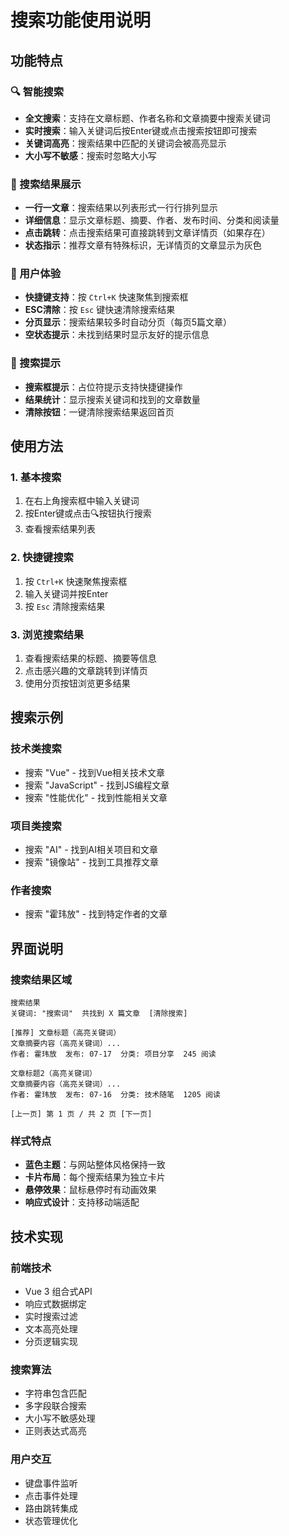 # 搜索功能使用说明

## 功能特点

### 🔍 智能搜索
- **全文搜索**：支持在文章标题、作者名称和文章摘要中搜索关键词
- **实时搜索**：输入关键词后按Enter键或点击搜索按钮即可搜索
- **关键词高亮**：搜索结果中匹配的关键词会被高亮显示
- **大小写不敏感**：搜索时忽略大小写

### 📄 搜索结果展示
- **一行一文章**：搜索结果以列表形式一行行排列显示
- **详细信息**：显示文章标题、摘要、作者、发布时间、分类和阅读量
- **点击跳转**：点击搜索结果可直接跳转到文章详情页（如果存在）
- **状态指示**：推荐文章有特殊标识，无详情页的文章显示为灰色

### 🎨 用户体验
- **快捷键支持**：按 `Ctrl+K` 快速聚焦到搜索框
- **ESC清除**：按 `Esc` 键快速清除搜索结果
- **分页显示**：搜索结果较多时自动分页（每页5篇文章）
- **空状态提示**：未找到结果时显示友好的提示信息

### 🎯 搜索提示
- **搜索框提示**：占位符提示支持快捷键操作
- **结果统计**：显示搜索关键词和找到的文章数量
- **清除按钮**：一键清除搜索结果返回首页

## 使用方法

### 1. 基本搜索
1. 在右上角搜索框中输入关键词
2. 按Enter键或点击🔍按钮执行搜索
3. 查看搜索结果列表

### 2. 快捷键搜索
1. 按 `Ctrl+K` 快速聚焦搜索框
2. 输入关键词并按Enter
3. 按 `Esc` 清除搜索结果

### 3. 浏览搜索结果
1. 查看搜索结果的标题、摘要等信息
2. 点击感兴趣的文章跳转到详情页
3. 使用分页按钮浏览更多结果

## 搜索示例

### 技术类搜索
- 搜索 "Vue" - 找到Vue相关技术文章
- 搜索 "JavaScript" - 找到JS编程文章
- 搜索 "性能优化" - 找到性能相关文章

### 项目类搜索
- 搜索 "AI" - 找到AI相关项目和文章
- 搜索 "镜像站" - 找到工具推荐文章

### 作者搜索
- 搜索 "霍玮放" - 找到特定作者的文章

## 界面说明

### 搜索结果区域
```
搜索结果
关键词: "搜索词"  共找到 X 篇文章  [清除搜索]

[推荐] 文章标题（高亮关键词）
文章摘要内容（高亮关键词）...
作者: 霍玮放  发布: 07-17  分类: 项目分享  245 阅读

文章标题2（高亮关键词）
文章摘要内容（高亮关键词）...
作者: 霍玮放  发布: 07-16  分类: 技术随笔  1205 阅读

[上一页] 第 1 页 / 共 2 页 [下一页]
```

### 样式特点
- **蓝色主题**：与网站整体风格保持一致
- **卡片布局**：每个搜索结果为独立卡片
- **悬停效果**：鼠标悬停时有动画效果
- **响应式设计**：支持移动端适配

## 技术实现

### 前端技术
- Vue 3 组合式API
- 响应式数据绑定
- 实时搜索过滤
- 文本高亮处理
- 分页逻辑实现

### 搜索算法
- 字符串包含匹配
- 多字段联合搜索
- 大小写不敏感处理
- 正则表达式高亮

### 用户交互
- 键盘事件监听
- 点击事件处理
- 路由跳转集成
- 状态管理优化

